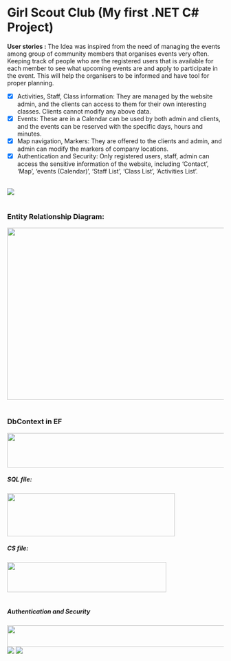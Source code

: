 # Girl Scout Club (My first .NET C# Project)


**User stories :**
The Idea was inspired from the need of managing the events among group of community members that organises events very often. Keeping track of people who are the registered users that is available for each member to see what upcoming events are and apply to participate in the event. This will help the organisers to be informed and have tool for proper planning.
- [x] Activities, Staff, Class information: 
They are managed by the website admin, and the clients can access to them for their own interesting classes. Clients cannot modify any above data.
- [x] Events: 
These are in a Calendar can be used by both admin and clients, and the events can be reserved with the specific days, hours and minutes.
- [x] Map navigation, Markers:
They are offered to the clients and admin, and admin can modify the markers of company locations.
- [x] Authentication and Security: 
Only registered users, staff, admin can access the sensitive information of the website, including ‘Contact’, ‘Map’, ‘events (Calendar)’, ‘Staff List’, ‘Class List’, ‘Activities List’. 
</br></br>
<img src="https://user-images.githubusercontent.com/44200835/67093730-0470cf80-f1fe-11e9-9149-708a4040ca1a.png">
</br></br>
<h3>Entity Relationship Diagram: </h3>
<img src="https://user-images.githubusercontent.com/44200835/67093223-dd65ce00-f1fc-11e9-8577-150a58bee269.png" width="550" height="400">
</br></br>
<h3>DbContext in EF</h3>
<img src="https://user-images.githubusercontent.com/44200835/67094804-400c9900-f200-11e9-83f3-e5e90c5fb4b4.png" width="600" height="80">
<h5>SQL file:</h5>
<img src="https://user-images.githubusercontent.com/44200835/67094359-6ed63f80-f1ff-11e9-9675-2a74d5496a50.png" width="390" height="100">
<h5>CS file:</h5>
<img src="https://user-images.githubusercontent.com/44200835/67094364-71d13000-f1ff-11e9-9f77-9c094d3d9610.png" width="370" height="70">
</br></br>
<h5>Authentication and Security</h5>
<img src="https://user-images.githubusercontent.com/44200835/67095200-14d67980-f201-11e9-827e-4429b389b3d8.png" width="600" height="50">
<img src="https://user-images.githubusercontent.com/44200835/67095210-1bfd8780-f201-11e9-836d-71ad65356d73.png">
<img src="https://user-images.githubusercontent.com/44200835/67095213-1e5fe180-f201-11e9-888a-018f14361962.png">

